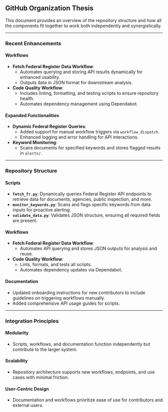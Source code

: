 
## GitHub Organization Thesis

This document provides an overview of the repository structure and how all the components fit together to work both independently and synergistically.

---

### Recent Enhancements

#### Workflows
- **Fetch Federal Register Data Workflow**:
  - Automates querying and storing API results dynamically for enhanced usability.
  - Outputs data in JSON format for downstream analysis.
- **Code Quality Workflow**:
  - Includes linting, formatting, and testing scripts to ensure repository health.
  - Automates dependency management using Dependabot.

#### Expanded Functionalities
- **Dynamic Federal Register Queries**:
  - Added support for manual workflow triggers via `workflow_dispatch`.
  - Enhanced logging and error handling for API interactions.
- **Keyword Monitoring**:
  - Scans documents for specified keywords and stores flagged results in `alerts/`.

---

### Repository Structure

#### Scripts
- **`fetch_fr.py`**: Dynamically queries Federal Register API endpoints to retrieve data for documents, agencies, public inspection, and more.
- **`monitor_keywords.py`**: Scans and flags specific keywords from data inputs for proactive alerting.
- **`validate_data.py`**: Validates JSON structure, ensuring all required fields are present.

#### Workflows
- **Fetch Federal Register Data Workflow**:
  - Automates API querying and stores JSON outputs for analysis and reuse.
- **Code Quality Workflow**:
  - Lints, formats, and tests all scripts.
  - Automates dependency updates via Dependabot.

#### Documentation
- Updated onboarding instructions for new contributors to include guidelines on triggering workflows manually.
- Added comprehensive API usage guides for scripts.

---

### Integration Principles

#### Modularity
- Scripts, workflows, and documentation function independently but contribute to the larger system.

#### Scalability
- Repository architecture supports new workflows, endpoints, and use cases with minimal friction.

#### User-Centric Design
- Documentation and workflows prioritize ease of use for contributors and external users.
